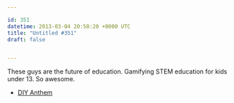 ```yaml
---

id: 351
datetime: 2013-03-04 20:58:20 +0000 UTC
title: "Untitled #351"
draft: false


---
```


These guys are the future of education. Gamifying STEM education for kids under 13. So awesome. 

 
 * [DIY Anthem](https://diy.org/anthem)


